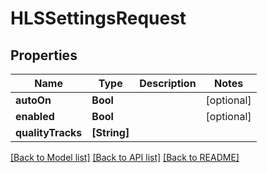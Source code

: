 # HLSSettingsRequest

## Properties
Name | Type | Description | Notes
------------ | ------------- | ------------- | -------------
**autoOn** | **Bool** |  | [optional] 
**enabled** | **Bool** |  | [optional] 
**qualityTracks** | **[String]** |  | 

[[Back to Model list]](../README.md#documentation-for-models) [[Back to API list]](../README.md#documentation-for-api-endpoints) [[Back to README]](../README.md)


